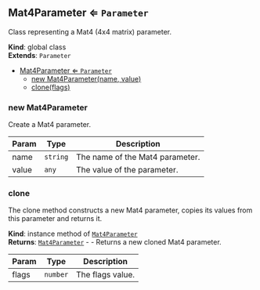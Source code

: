 <a name="Mat4Parameter"></a>

## Mat4Parameter ⇐ <code>Parameter</code>
Class representing a Mat4 (4x4 matrix) parameter.

**Kind**: global class  
**Extends**: <code>Parameter</code>  

* [Mat4Parameter ⇐ <code>Parameter</code>](#Mat4Parameter)
    * [new Mat4Parameter(name, value)](#new-Mat4Parameter)
    * [clone(flags)](#clone)

<a name="new_Mat4Parameter_new"></a>

### new Mat4Parameter
Create a Mat4 parameter.


| Param | Type | Description |
| --- | --- | --- |
| name | <code>string</code> | The name of the Mat4 parameter. |
| value | <code>any</code> | The value of the parameter. |

<a name="Mat4Parameter+clone"></a>

### clone
The clone method constructs a new Mat4 parameter,copies its values from this parameter and returns it.

**Kind**: instance method of [<code>Mat4Parameter</code>](#Mat4Parameter)  
**Returns**: [<code>Mat4Parameter</code>](#Mat4Parameter) - - Returns a new cloned Mat4 parameter.  

| Param | Type | Description |
| --- | --- | --- |
| flags | <code>number</code> | The flags value. |

